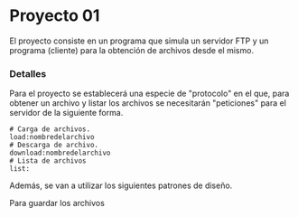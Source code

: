 # Proyecto 01
El proyecto consiste en un programa que simula un servidor FTP y un programa
(cliente) para la obtención de archivos desde el mismo.

### Detalles
Para el proyecto se establecerá una especie de "protocolo" en el que, para 
obtener un archivo y listar los archivos se necesitarán "peticiones" para el 
servidor de la siguiente forma.

```
# Carga de archivos.
load:nombredelarchivo
# Descarga de archivo.
download:nombredelarchivo
# Lista de archivos
list:
```
	
Además, se van a utilizar los siguientes patrones de diseño.



Para guardar los archivos